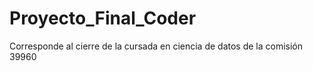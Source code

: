 # Proyecto_Final_Coder
Corresponde al cierre de la cursada en ciencia de datos de la comisión 39960
